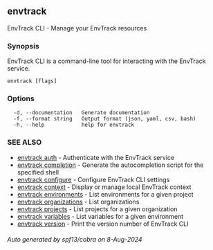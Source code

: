 ## envtrack

EnvTrack CLI - Manage your EnvTrack resources

### Synopsis

EnvTrack CLI is a command-line tool for interacting with the EnvTrack service.

```
envtrack [flags]
```

### Options

```
  -d, --documentation   Generate documentation
  -f, --format string   Output format (json, yaml, csv, bash)
  -h, --help            help for envtrack
```

### SEE ALSO

* [envtrack auth](envtrack_auth.md)	 - Authenticate with the EnvTrack service
* [envtrack completion](envtrack_completion.md)	 - Generate the autocompletion script for the specified shell
* [envtrack configure](envtrack_configure.md)	 - Configure EnvTrack CLI settings
* [envtrack context](envtrack_context.md)	 - Display or manage local EnvTrack context
* [envtrack environments](envtrack_environments.md)	 - List environments for a given project
* [envtrack organizations](envtrack_organizations.md)	 - List organizations
* [envtrack projects](envtrack_projects.md)	 - List projects for a given organization
* [envtrack variables](envtrack_variables.md)	 - List variables for a given environment
* [envtrack version](envtrack_version.md)	 - Print the version number of EnvTrack CLI

###### Auto generated by spf13/cobra on 8-Aug-2024
